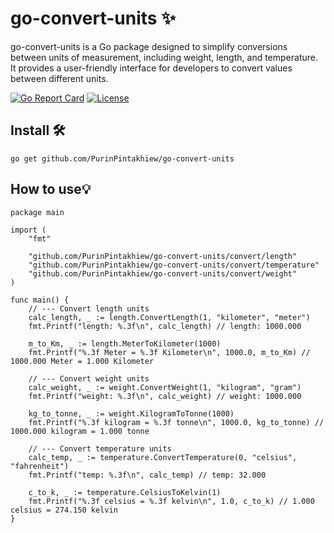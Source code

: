 # go-convert-units ✨
go-convert-units is a Go package designed to simplify conversions between units of measurement, including weight, length, and temperature. It provides a user-friendly interface for developers to convert values ​​between different units.

[![Go Report Card](https://goreportcard.com/badge/PurinPintakhiew/go-convert-units)](https://goreportcard.com/report/PurinPintakhiew/go-convert-units) [![License](https://img.shields.io/badge/License-MIT-blue.svg)](https://github.com/PurinPintakhiew/go-convert-units/blob/main/LICENSE)


## Install 🛠️
```
go get github.com/PurinPintakhiew/go-convert-units
```
## How to use💡
```
package main

import (
	"fmt"

	"github.com/PurinPintakhiew/go-convert-units/convert/length"
	"github.com/PurinPintakhiew/go-convert-units/convert/temperature"
	"github.com/PurinPintakhiew/go-convert-units/convert/weight"
)

func main() {
	// --- Convert length units
	calc_length, _ := length.ConvertLength(1, "kilometer", "meter")
	fmt.Printf("length: %.3f\n", calc_length) // length: 1000.000

	m_to_Km, _ := length.MeterToKilometer(1000)
	fmt.Printf("%.3f Meter = %.3f Kilometer\n", 1000.0, m_to_Km) // 1000.000 Meter = 1.000 Kilometer

	// --- Convert weight units
	calc_weight, _ := weight.ConvertWeight(1, "kilogram", "gram")
	fmt.Printf("weight: %.3f\n", calc_weight) // weight: 1000.000

	kg_to_tonne, _ := weight.KilogramToTonne(1000)
	fmt.Printf("%.3f kilogram = %.3f tonne\n", 1000.0, kg_to_tonne) // 1000.000 kilogram = 1.000 tonne

	// --- Convert temperature units
	calc_temp, _ := temperature.ConvertTemperature(0, "celsius", "fahrenheit")
	fmt.Printf("temp: %.3f\n", calc_temp) // temp: 32.000

	c_to_k, _ := temperature.CelsiusToKelvin(1)
	fmt.Printf("%.3f celsius = %.3f kelvin\n", 1.0, c_to_k) // 1.000 celsius = 274.150 kelvin
}
```
